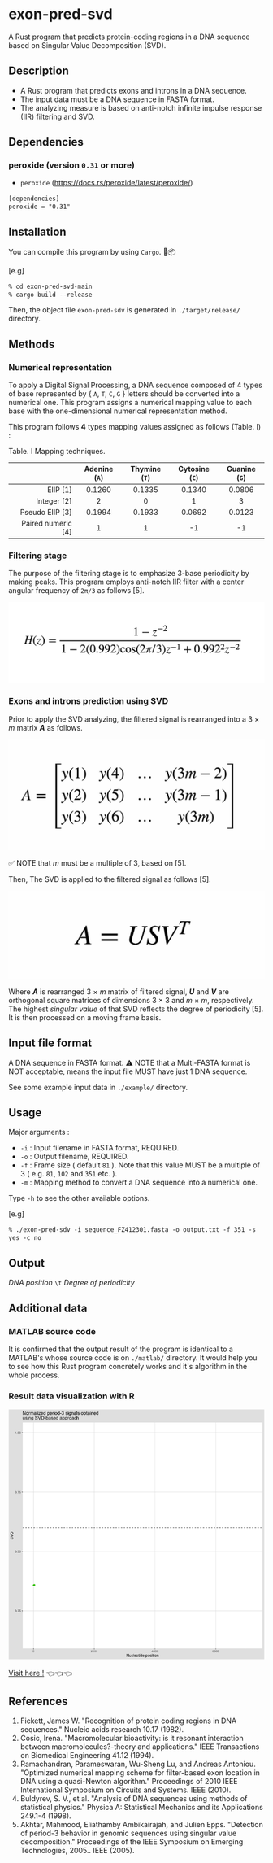 # exon-pred-svd 

A Rust program that predicts protein-coding regions in a DNA sequence based on Singular Value Decomposition (SVD). 

## Description 

* A Rust program that predicts exons and introns in a DNA sequence. 
* The input data must be a DNA sequence in FASTA format. 
* The analyzing measure is based on anti-notch infinite impulse response (IIR) filtering and SVD. 

## Dependencies 

### peroxide (version `0.31` or more) 

* `peroxide` (https://docs.rs/peroxide/latest/peroxide/) 

``` 
[dependencies]
peroxide = "0.31"
``` 

## Installation 

You can compile this program by using `Cargo`. 🦀📦 

[e.g] 

``` 
% cd exon-pred-svd-main
% cargo build --release 
``` 

Then, the object file `exon-pred-sdv` is generated in `./target/release/` directory. 

## Methods  

### Numerical representation 

To apply a Digital Signal Processing, a DNA sequence composed of 4 types of base represented by { `A`, `T`, `C`, `G` } letters should be converted into a numerical one. This program assigns a numerical mapping value to each base with the one-dimensional numerical representation method. 

This program follows **4** types mapping values assigned as follows (Table. Ⅰ) : 

Table. Ⅰ Mapping techniques. 

|                    | Adenine (`A`) | Thymine (`T`) | Cytosine (`C`) | Guanine (`G`) |
|               ---: |     :---:     |     :---:     |     :---:      |     :---:     |
|           EIIP [1] |     0.1260    |     0.1335    |     0.1340     |     0.0806    |
|        Integer [2] |     2         |     0         |     1          |     3         |
|    Pseudo EIIP [3] |     0.1994    |     0.1933    |     0.0692     |     0.0123    |
| Paired numeric [4] |     1         |     1         |     -1         |     -1        |

### Filtering stage 

The purpose of the filtering stage is to emphasize 3-base periodicity by making peaks. This program employs anti-notch IIR filter with a center angular frequency of `2π/3` as follows [5]. 

![ readme_image_01 ]( ./img/ReadmeImage01.jpeg ) 

### Exons and introns prediction using SVD 

Prior to apply the SVD analyzing, the filtered signal is rearranged into a 3 × *m* matrix ***A*** as follows.  

![ readme_image_02 ]( ./img/ReadmeImage02.jpeg )  

✅ NOTE that *m* must be a multiple of 3, based on [5].

Then, The SVD is applied to the filtered signal as follows [5]. 

![ readme_image_03 ]( ./img/ReadmeImage03.jpeg ) 

Where ***A*** is rearranged 3 × *m* matrix of filtered signal, ***U*** and ***V*** are orthogonal square matrices of dimensions 3 × 3 and *m* × *m*, respectively. The highest *singular value* of that SVD reflects the degree of periodicity [5]. It is then processed on a moving frame basis. 

## Input file format 

A DNA sequence in FASTA format. ⚠️ NOTE that a Multi-FASTA format is NOT acceptable, means the input file MUST have just 1 DNA sequence. 

See some example input data in `./example/` directory. 

## Usage 

Major arguments : 

* `-i` : Input filename in FASTA format, REQUIRED. 
* `-o` : Output filename, REQUIRED. 
* `-f` : Frame size ( default `81` ). Note that this value MUST be a multiple of 3 ( e.g. `81`, `102` and `351` etc. ). 
* `-m` : Mapping method to convert a DNA sequence into a numerical one. 

Type `-h` to see the other available options. 

[e.g] 

``` 
% ./exon-pred-sdv -i sequence_FZ412301.fasta -o output.txt -f 351 -s yes -c no
``` 

## Output  

*DNA position* `\t` *Degree of periodicity*

## Additional data 

### MATLAB source code 

It is confirmed that the output result of the program is identical to a MATLAB's whose source code is on `./matlab/` directory. It would help you to see how this Rust program concretely works and it's algorithm in the whole process. 

### Result data visualization with R 

![ readme_image_04 ]( ./img/PlotAnim.gif ) 

[Visit here !]( https://github.com/shin-kinos/exon-pred-svd/blob/main/r/lineplot_anim.r ) 👈👈👈 

## References 

1. Fickett, James W. "Recognition of protein coding regions in DNA sequences." Nucleic acids research 10.17 (1982).
2. Cosic, Irena. "Macromolecular bioactivity: is it resonant interaction between macromolecules?-theory and applications." IEEE Transactions on Biomedical Engineering 41.12 (1994). 
3. Ramachandran, Parameswaran, Wu-Sheng Lu, and Andreas Antoniou. "Optimized numerical mapping scheme for filter-based exon location in DNA using a quasi-Newton algorithm." Proceedings of 2010 IEEE International Symposium on Circuits and Systems. IEEE (2010). 
4. Buldyrev, S. V., et al. "Analysis of DNA sequences using methods of statistical physics." Physica A: Statistical Mechanics and its Applications 249.1-4 (1998). 
5. Akhtar, Mahmood, Eliathamby Ambikairajah, and Julien Epps. "Detection of period-3 behavior in genomic sequences using singular value decomposition." Proceedings of the IEEE Symposium on Emerging Technologies, 2005.. IEEE (2005). 
